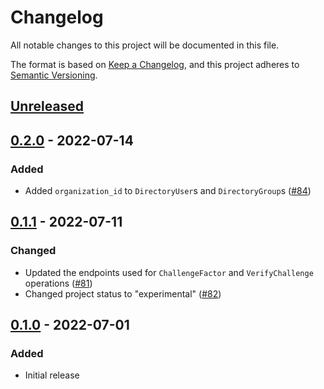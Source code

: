 # Changelog

All notable changes to this project will be documented in this file.

The format is based on [Keep a Changelog](https://keepachangelog.com/en/1.0.0/),
and this project adheres to [Semantic Versioning](https://semver.org/spec/v2.0.0.html).

## [Unreleased]

## [0.2.0] - 2022-07-14

### Added

- Added `organization_id` to `DirectoryUser`s and `DirectoryGroup`s ([#84](https://github.com/workos/workos-rust/pull/84))

## [0.1.1] - 2022-07-11

### Changed

- Updated the endpoints used for `ChallengeFactor` and `VerifyChallenge` operations ([#81](https://github.com/workos/workos-rust/pull/81))
- Changed project status to "experimental" ([#82](https://github.com/workos/workos-rust/pull/82))

## [0.1.0] - 2022-07-01

### Added

- Initial release

[unreleased]: https://github.com/workos/workos-rust/compare/v0.2.0...HEAD
[0.2.0]: https://github.com/workos/workos-rust/compare/v0.1.1...v0.2.0
[0.1.1]: https://github.com/workos/workos-rust/compare/v0.1.0...v0.1.1
[0.1.0]: https://github.com/workos/workos-rust/releases/tag/66a4c78...v0.1.0
